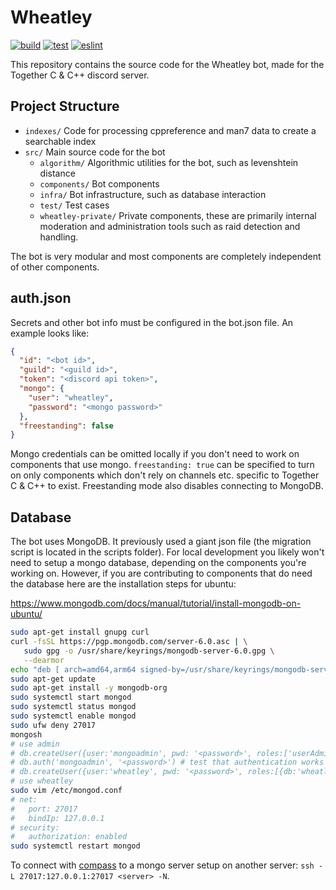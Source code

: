 # Wheatley

[![build](https://github.com/jeremy-rifkin/wheatley/actions/workflows/build.yml/badge.svg)](https://github.com/jeremy-rifkin/wheatley/actions/workflows/build.yml)
[![test](https://github.com/jeremy-rifkin/wheatley/actions/workflows/test.yml/badge.svg)](https://github.com/jeremy-rifkin/wheatley/actions/workflows/test.yml)
[![eslint](https://github.com/jeremy-rifkin/wheatley/actions/workflows/eslint.yml/badge.svg)](https://github.com/jeremy-rifkin/wheatley/actions/workflows/eslint.yml)

This repository contains the source code for the Wheatley bot, made for the Together C & C++ discord server.

## Project Structure

- `indexes/` Code for processing cppreference and man7 data to create a searchable index
- `src/` Main source code for the bot
  - `algorithm/` Algorithmic utilities for the bot, such as levenshtein distance
  - `components/` Bot components
  - `infra/` Bot infrastructure, such as database interaction
  - `test/` Test cases
  - `wheatley-private/` Private components, these are primarily internal moderation and administration tools such as
    raid detection and handling.

The bot is very modular and most components are completely independent of other components.

## auth.json

Secrets and other bot info must be configured in the bot.json file. An example looks like:

```json
{
  "id": "<bot id>",
  "guild": "<guild id>",
  "token": "<discord api token>",
  "mongo": {
    "user": "wheatley",
    "password": "<mongo password>"
  },
  "freestanding": false
}
```

Mongo credentials can be omitted locally if you don't need to work on components that use mongo. `freestanding: true`
can be specified to turn on only components which don't rely on channels etc. specific to Together C & C++ to exist.
Freestanding mode also disables connecting to MongoDB.

## Database

The bot uses MongoDB. It previously used a giant json file (the migration script is located in the scripts folder). For
local development you likely won't need to setup a mongo database, depending on the components you're working on.
However, if you are contributing to components that do need the database here are the installation steps for ubuntu:

https://www.mongodb.com/docs/manual/tutorial/install-mongodb-on-ubuntu/

```sh
sudo apt-get install gnupg curl
curl -fsSL https://pgp.mongodb.com/server-6.0.asc | \
   sudo gpg -o /usr/share/keyrings/mongodb-server-6.0.gpg \
   --dearmor
echo "deb [ arch=amd64,arm64 signed-by=/usr/share/keyrings/mongodb-server-6.0.gpg ] https://repo.mongodb.org/apt/ubuntu focal/mongodb-org/6.0 multiverse" | sudo tee /etc/apt/sources.list.d/mongodb-org-6.0.list
sudo apt-get update
sudo apt-get install -y mongodb-org
sudo systemctl start mongod
sudo systemctl status mongod
sudo systemctl enable mongod
sudo ufw deny 27017
mongosh
# use admin
# db.createUser({user:'mongoadmin', pwd: '<password>', roles:['userAdminAnyDatabase']})
# db.auth('mongoadmin', '<password>') # test that authentication works
# db.createUser({user:'wheatley', pwd: '<password>', roles:[{db:'wheatley', role:'readWrite'}]})
# use wheatley
sudo vim /etc/mongod.conf
# net:
#   port: 27017
#   bindIp: 127.0.0.1
# security:
#   authorization: enabled
sudo systemctl restart mongod
```

To connect with [compass](https://www.mongodb.com/try/download/compass) to a mongo server setup on another server:
`ssh -L 27017:127.0.0.1:27017 <server> -N`.
